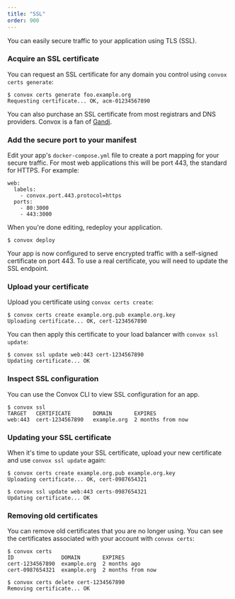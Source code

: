 ```yaml
---
title: "SSL"
order: 900
---
```


You can easily secure traffic to your application using TLS (SSL).

### Acquire an SSL certificate

You can request an SSL certificate for any domain you control using `convox certs generate`:

    $ convox certs generate foo.example.org
    Requesting certificate... OK, acm-01234567890

You can also purchase an SSL certificate from most registrars and DNS providers. Convox is a fan of [Gandi](https://www.gandi.net/ssl).

### Add the secure port to your manifest

Edit your app's `docker-compose.yml` file to create a port mapping for your secure traffic. For most web applications this will be port 443, the standard for HTTPS. For example:

    web:
      labels:
        - convox.port.443.protocol=https
      ports:
        - 80:3000
        - 443:3000

When you're done editing, redeploy your application.

    $ convox deploy

Your app is now configured to serve encrypted traffic with a self-signed certificate on port 443. To use a real certificate, you will need to update the SSL endpoint.

### Upload your certificate

Upload you certificate using `convox certs create`:

    $ convox certs create example.org.pub example.org.key
    Uploading certificate... OK, cert-1234567890

You can then apply this certificate to your load balancer with `convox ssl update`:

    $ convox ssl update web:443 cert-1234567890
    Updating certificate... OK

### Inspect SSL configuration

You can use the Convox CLI to view SSL configuration for an app.

    $ convox ssl
    TARGET   CERTIFICATE       DOMAIN       EXPIRES
    web:443  cert-1234567890   example.org  2 months from now

### Updating your SSL certificate

When it's time to update your SSL certificate, upload your new certificate and use `convox ssl update` again:

    $ convox certs create example.org.pub example.org.key
    Uploading certificate... OK, cert-0987654321

    $ convox ssl update web:443 certs-0987654321
    Updating certificate... OK

### Removing old certificates

You can remove old certificates that you are no longer using. You can see the certificates associated with your account with `convox certs`:

    $ convox certs
    ID               DOMAIN       EXPIRES
    cert-1234567890  example.org  2 months ago
    cert-0987654321  example.org  2 months from now

    $ convox certs delete cert-1234567890
    Removing certificate... OK
